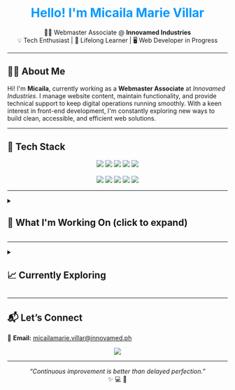 <h1 align="center" style="color:#0099FF;">Hello! I'm Micaila Marie Villar</h1>
<p align="center">
  👩‍💻 Webmaster Associate @ <b>Innovamed Industries</b>  
  <br>💡 Tech Enthusiast | 🌱 Lifelong Learner | 🖥 Web Developer in Progress
</p>

<hr>

<h2>🧑‍💼 About Me</h2>

<p>
Hi! I'm <b>Micaila</b>, currently working as a <b>Webmaster Associate</b> at <i>Innovamed Industries</i>.  
I manage website content, maintain functionality, and provide technical support to keep digital operations running smoothly.  
With a keen interest in front-end development, I'm constantly exploring new ways to build clean, accessible, and efficient web solutions.
</p>

---

<h2>🎨 Tech Stack </h2>

<p align="center">
  <img src="https://img.shields.io/badge/Java-ED8B00?style=for-the-badge&logo=openjdk&logoColor=white" />
  <img src="https://img.shields.io/badge/Python-3776AB?style=for-the-badge&logo=python&logoColor=white" />
  <img src="https://img.shields.io/badge/HTML5-E34F26?style=for-the-badge&logo=html5&logoColor=white" />
  <img src="https://img.shields.io/badge/CSS3-1572B6?style=for-the-badge&logo=css3&logoColor=white" />
  <img src="https://img.shields.io/badge/JavaScript-F7DF1E?style=for-the-badge&logo=javascript&logoColor=black" />
  <br><br>
  <img src="https://img.shields.io/badge/MySQL-005C84?style=for-the-badge&logo=mysql&logoColor=white" />
  <img src="https://img.shields.io/badge/Git-F05032?style=for-the-badge&logo=git&logoColor=white" />
  <img src="https://img.shields.io/badge/GitHub-181717?style=for-the-badge&logo=github&logoColor=white" />
  <img src="https://img.shields.io/badge/VS%20Code-007ACC?style=for-the-badge&logo=visual-studio-code&logoColor=white" />
  <img src="https://img.shields.io/badge/Canva-00C4CC?style=for-the-badge&logo=canva&logoColor=white" />
</p>

---

<details>
<summary><h2>🚀 What I'm Working On (click to expand)</h2></summary>
<br>
<ul>
  <li>🖥️ Maintaining and updating the Innovamed website</li>
  <li>🛠️ Providing tech support for internal teams</li>
  <li>🤝 Enhancing collaboration and communication processes</li>
</ul>
</details>

---

<details>
<summary><h2>📈 Currently Exploring</h2></summary>
<br>
<ul>
  <li>🔗 API integration</li>
  <li>⚛️ React (soon!)</li>
  <li>🛒 WooCommerce</li>
  <li>📋 Task management tools (Jira)</li>
</ul>
</details>

---

<h2>📬 Let’s Connect</h2>

<p>
📧 <strong>Email:</strong> <a href="mailto:micailamarie.villar@innovamed.ph">micailamarie.villar@innovamed.ph</a>  
</p>

<p align="center">
  <img src="https://readme-typing-svg.demolab.com?font=Fira+Code&duration=3000&pause=1000&color=00C4FF&center=true&width=500&lines=Let's+build+great+things+together!;Always+learning+and+growing.;Coding+with+purpose+and+passion.">
</p>

<hr>

<p align="center">
  <i>“Continuous improvement is better than delayed perfection.”</i>  
  <br>✨ 💻 🚀
</p>
